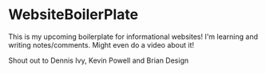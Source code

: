 # WebsiteBoilerPlate
This is my upcoming boilerplate for informational websites!
I'm learning and writing notes/comments. Might even do a video about it!

Shout out to Dennis Ivy, Kevin Powell and Brian Design
